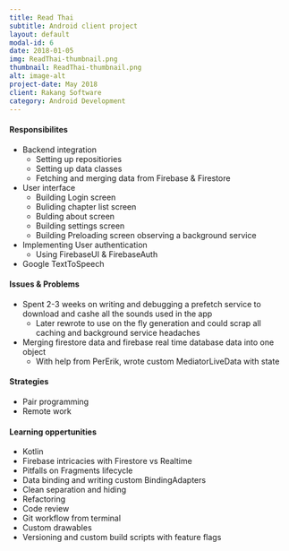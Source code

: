 ```yaml
---
title: Read Thai
subtitle: Android client project
layout: default
modal-id: 6
date: 2018-01-05
img: ReadThai-thumbnail.png
thumbnail: ReadThai-thumbnail.png
alt: image-alt
project-date: May 2018
client: Rakang Software
category: Android Development
---
```

#### Responsibilites
- Backend integration
	- Setting up repositiories
	- Setting up data classes
	- Fetching and merging data from Firebase & Firestore
- User interface
	- Building Login screen
	- Buliding chapter list screen
	- Bulding about screen
	- Building settings screen
	- Building Preloading screen observing a background service
- Implementing User authentication
	- Using FirebaseUI & FirebaseAuth
- Google TextToSpeech

#### Issues & Problems
- Spent 2-3 weeks on writing and debugging a prefetch service to download and cashe all the sounds used in the app
	- Later rewrote to use on the fly generation and could scrap all caching and background service headaches
- Merging firestore data and firebase real time database data into one object
	- With help from PerErik, wrote custom MediatorLiveData with state

#### Strategies
- Pair programming
- Remote work

#### Learning oppertunities
- Kotlin
- Firebase intricacies with Firestore vs Realtime
- Pitfalls on Fragments lifecycle
- Data binding and writing custom BindingAdapters
- Clean separation and hiding
- Refactoring
- Code review
- Git workflow from terminal
- Custom drawables
- Versioning and custom build scripts with feature flags
